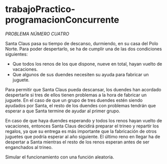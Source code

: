 # trabajoPractico-programacionConcurrente

<em>PROBLEMA NÚMERO CUATRO</em>

Santa Claus pasa su tiempo de descanso, durmiendo, en su casa del Polo Norte. Para poder despertarlo, se ha de cumplir una de las dos condiciones siguientes:

  + Que todos los renos de los que dispone, nueve en total, hayan vuelto de vacaciones.
  + Que algunos de sus duendes necesiten su ayuda para fabricar un juguete.

Para permitir que Santa Claus pueda descansar, los duendes han acordado despertarle si tres de ellos tienen problemas a la hora de fabricar un juguete. En el caso de que un grupo de tres duendes estén siendo ayudados por Santa, el resto de los duendes con problemas tendrán que esperar a que Santa termine de ayudar al primer grupo.

En caso de que haya duendes esperando y todos los renos hayan vuelto de vacaciones, entonces Santa Claus decidirá preparar el trineo y repartir los regalos, ya que su entrega es más importante que la fabricación de otros juguetes que podría esperar al año siguiente. El último reno en llegar ha de despertar a Santa mientras el resto de los renos esperan antes de ser enganchados al trineo.

Simular el funcionamiento con una función aleatoria.
